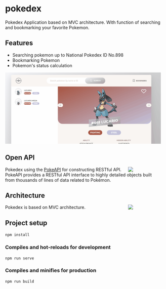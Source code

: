 # pokedex
Pokedex Application based on MVC architecture. With function of searching and bookmarking your favorite Pokemon.

## Features
- Searching pokemon up to National Pokedex ID No.898
- Bookmarking Pokemon
- Pokemon's status calculation

![image](https://github.com/kelvinho1020/pokedex/blob/master/pokedex.gif)

## Open API
<img src="https://user-images.githubusercontent.com/24237865/83422649-d1b1d980-a464-11ea-8c91-a24fdf89cd6b.png" align="right" width="21%"/>

Pokedex using the [PokeAPI](https://pokeapi.co/) for constructing RESTful API.<br>
PokeAPI provides a RESTful API interface to highly detailed objects built from thousands of lines of data related to Pokémon.

## Architecture
Pokedex is based on MVC architecture.
<img src="https://upload.wikimedia.org/wikipedia/commons/thumb/a/a0/MVC-Process.svg/1200px-MVC-Process.svg.png" align="right" width="21%">

## Project setup
```
npm install
```

### Compiles and hot-reloads for development
```
npm run serve
```

### Compiles and minifies for production
```
npm run build
```
